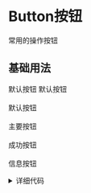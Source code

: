 # Button按钮
常用的操作按钮
## 基础用法

<el-button>默认按钮</el-button> <el-button>默认按钮</el-button>
<br/><br/>
<el-button>默认按钮</el-button>
<br/><br/>
<el-button type="primary">主要按钮</el-button>
<br/><br/>
<el-button type="success">成功按钮</el-button>
<br/><br/>
<el-button type="info">信息按钮</el-button>

<details>
<summary>详细代码</summary>

```vue
<template>
    <el-button>默认按钮</el-button>
</template>
```
</details>